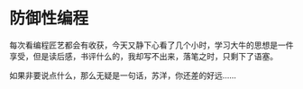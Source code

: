 # 防御性编程

每次看编程匠艺都会有收获，今天又静下心看了几个小时，学习大牛的思想是一件享受，但是读后感，书评什么的，我却写不出来，落笔之时，只剩下了语塞。

如果非要说点什么，那么无疑是一句话，苏洋，你还差的好远……

